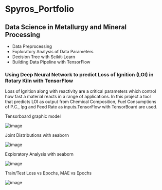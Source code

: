 
# Spyros_Portfolio

## Data Science in Metallurgy and Mineral Processing
* Data Preprocessing
* Exploratory Analysis of Data Parameters
* Decision Tree with Scikit-Learn
* Building Data Pipeline with TensorFlow

### Using Deep Neural Network to predict Loss of Ignition (LOI) in Rotary Kiln with TensorFlow 
  Loss of Ignition along with reactivity are a critical parameters which control how fast a material reacts in a range of applications.
  In this project   a tool that predicts LOI as output  from Chemical Composition, Fuel Consumptions of P.C., lpg and Feed Rate as inputs.TensorFlow with TensorBoard are used.  
 
 Tensorboard graphic model
 
![image](https://user-images.githubusercontent.com/56194024/111066076-d6142400-84c5-11eb-8a63-cd99092393b3.png) 
 
 Joint Distributions with seaborn

![image](https://user-images.githubusercontent.com/56194024/111068834-0c0bd500-84d3-11eb-9934-07064c8e5073.png) 

Exploratory Analysis with seaborn

![image](https://user-images.githubusercontent.com/56194024/111068890-41182780-84d3-11eb-915b-8ca6a3ba667d.png)

Train/Test Loss vs Epochs, MAE vs Epochs

![image](https://user-images.githubusercontent.com/56194024/111068596-1c6f8000-84d2-11eb-9b9c-fe66378b4db9.png)
